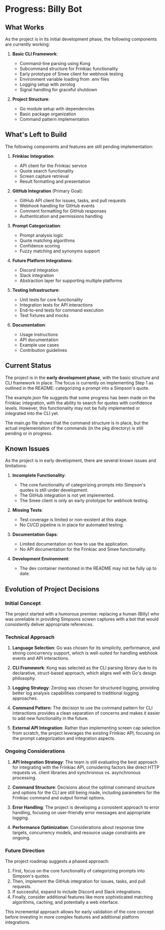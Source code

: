 # Progress: Billy Bot

## What Works

As the project is in its initial development phase, the following components are currently working:

1. **Basic CLI Framework**:
   - Command-line parsing using Kong
   - Subcommand structure for Frinkiac functionality
   - Early prototype of Smee client for webhook testing
   - Environment variable loading from .env files
   - Logging setup with zerolog
   - Signal handling for graceful shutdown

2. **Project Structure**:
   - Go module setup with dependencies
   - Basic package organization
   - Command pattern implementation

## What's Left to Build

The following components and features are still pending implementation:

1. **Frinkiac Integration**:
   - API client for the Frinkiac service
   - Quote search functionality
   - Screen capture retrieval
   - Result formatting and presentation

2. **GitHub Integration** (Primary Goal):
   - GitHub API client for issues, tasks, and pull requests
   - Webhook handling for GitHub events
   - Comment formatting for GitHub responses
   - Authentication and permissions handling

3. **Prompt Categorization**:
   - Prompt analysis logic
   - Quote matching algorithms
   - Confidence scoring
   - Fuzzy matching and synonyms support

4. **Future Platform Integrations**:
   - Discord integration
   - Slack integration
   - Abstraction layer for supporting multiple platforms

5. **Testing Infrastructure**:
   - Unit tests for core functionality
   - Integration tests for API interactions
   - End-to-end tests for command execution
   - Test fixtures and mocks

6. **Documentation**:
   - Usage instructions
   - API documentation
   - Example use cases
   - Contribution guidelines

## Current Status

The project is in the **early development phase**, with the basic structure and CLI framework in place. The focus is currently on implementing Step 1 as outlined in the README: categorizing a prompt into a Simpson's quote.

The example.json file suggests that some progress has been made on the Frinkiac integration, with the ability to search for quotes with confidence levels. However, this functionality may not be fully implemented or integrated into the CLI yet.

The main.go file shows that the command structure is in place, but the actual implementation of the commands (in the pkg directory) is still pending or in progress.

## Known Issues

As the project is in early development, there are several known issues and limitations:

1. **Incomplete Functionality**:
   - The core functionality of categorizing prompts into Simpson's quotes is still under development.
   - The GitHub integration is not yet implemented.
   - The Smee client is only an early prototype for webhook testing.

2. **Missing Tests**:
   - Test coverage is limited or non-existent at this stage.
   - No CI/CD pipeline is in place for automated testing.

3. **Documentation Gaps**:
   - Limited documentation on how to use the application.
   - No API documentation for the Frinkiac and Smee functionality.

4. **Development Environment**:
   - The dev container mentioned in the README may not be fully up to date.

## Evolution of Project Decisions

### Initial Concept
The project started with a humorous premise: replacing a human (Billy) who was unreliable in providing Simpsons screen captures with a bot that would consistently deliver appropriate references.

### Technical Approach
1. **Language Selection**: Go was chosen for its simplicity, performance, and strong concurrency support, which is well-suited for handling webhook events and API interactions.

2. **CLI Framework**: Kong was selected as the CLI parsing library due to its declarative, struct-based approach, which aligns well with Go's design philosophy.

3. **Logging Strategy**: Zerolog was chosen for structured logging, providing better log analysis capabilities compared to traditional logging approaches.

4. **Command Pattern**: The decision to use the command pattern for CLI interactions provides a clean separation of concerns and makes it easier to add new functionality in the future.

5. **External API Integration**: Rather than implementing screen cap selection from scratch, the project leverages the existing Frinkiac API, focusing on the prompt categorization and integration aspects.

### Ongoing Considerations

1. **API Integration Strategy**: The team is still evaluating the best approach for integrating with the Frinkiac API, considering factors like direct HTTP requests vs. client libraries and synchronous vs. asynchronous processing.

2. **Command Structure**: Decisions about the optimal command structure and options for the CLI are still being made, including parameters for the Frinkiac command and output format options.

3. **Error Handling**: The project is developing a consistent approach to error handling, focusing on user-friendly error messages and appropriate logging.

4. **Performance Optimization**: Considerations about response time targets, concurrency models, and resource usage constraints are ongoing.

### Future Direction

The project roadmap suggests a phased approach:
1. First, focus on the core functionality of categorizing prompts into Simpson's quotes.
2. Then, implement the GitHub integration for issues, tasks, and pull requests.
3. If successful, expand to include Discord and Slack integrations.
4. Finally, consider additional features like more sophisticated matching algorithms, caching, and potentially a web interface.

This incremental approach allows for early validation of the core concept before investing in more complex features and additional platform integrations.
